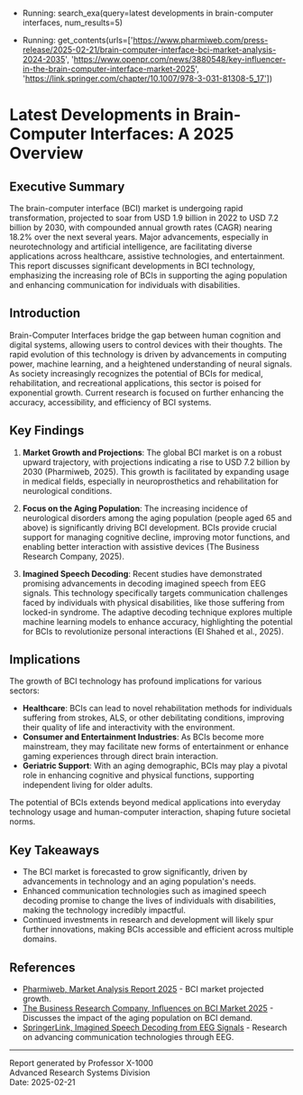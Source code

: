  - Running: search_exa(query=latest developments in brain-computer interfaces, num_results=5)

 - Running: get_contents(urls=['https://www.pharmiweb.com/press-release/2025-02-21/brain-computer-interface-bci-market-analysis-2024-2035', 'https://www.openpr.com/news/3880548/key-influencer-in-the-brain-computer-interface-market-2025', 'https://link.springer.com/chapter/10.1007/978-3-031-81308-5_17'])

# Latest Developments in Brain-Computer Interfaces: A 2025 Overview

## Executive Summary
The brain-computer interface (BCI) market is undergoing rapid transformation, projected to soar from USD 1.9 billion in 2022 to USD 7.2 billion by 2030, with compounded annual growth rates (CAGR) nearing 18.2% over the next several years. Major advancements, especially in neurotechnology and artificial intelligence, are facilitating diverse applications across healthcare, assistive technologies, and entertainment. This report discusses significant developments in BCI technology, emphasizing the increasing role of BCIs in supporting the aging population and enhancing communication for individuals with disabilities.

## Introduction
Brain-Computer Interfaces bridge the gap between human cognition and digital systems, allowing users to control devices with their thoughts. The rapid evolution of this technology is driven by advancements in computing power, machine learning, and a heightened understanding of neural signals. As society increasingly recognizes the potential of BCIs for medical, rehabilitation, and recreational applications, this sector is poised for exponential growth. Current research is focused on further enhancing the accuracy, accessibility, and efficiency of BCI systems.

## Key Findings
1. **Market Growth and Projections**:
   The global BCI market is on a robust upward trajectory, with projections indicating a rise to USD 7.2 billion by 2030 (Pharmiweb, 2025). This growth is facilitated by expanding usage in medical fields, especially in neuroprosthetics and rehabilitation for neurological conditions.

2. **Focus on the Aging Population**:
   The increasing incidence of neurological disorders among the aging population (people aged 65 and above) is significantly driving BCI development. BCIs provide crucial support for managing cognitive decline, improving motor functions, and enabling better interaction with assistive devices (The Business Research Company, 2025).

3. **Imagined Speech Decoding**:
   Recent studies have demonstrated promising advancements in decoding imagined speech from EEG signals. This technology specifically targets communication challenges faced by individuals with physical disabilities, like those suffering from locked-in syndrome. The adaptive decoding technique explores multiple machine learning models to enhance accuracy, highlighting the potential for BCIs to revolutionize personal interactions (El Shahed et al., 2025).

## Implications
The growth of BCI technology has profound implications for various sectors:

- **Healthcare**: BCIs can lead to novel rehabilitation methods for individuals suffering from strokes, ALS, or other debilitating conditions, improving their quality of life and interactivity with the environment.
- **Consumer and Entertainment Industries**: As BCIs become more mainstream, they may facilitate new forms of entertainment or enhance gaming experiences through direct brain interaction.
- **Geriatric Support**: With an aging demographic, BCIs may play a pivotal role in enhancing cognitive and physical functions, supporting independent living for older adults.

The potential of BCIs extends beyond medical applications into everyday technology usage and human-computer interaction, shaping future societal norms.

## Key Takeaways
- The BCI market is forecasted to grow significantly, driven by advancements in technology and an aging population's needs.
- Enhanced communication technologies such as imagined speech decoding promise to change the lives of individuals with disabilities, making the technology incredibly impactful.
- Continued investments in research and development will likely spur further innovations, making BCIs accessible and efficient across multiple domains.

## References
- [Pharmiweb, Market Analysis Report 2025](https://www.pharmiweb.com/press-release/2025-02-21/brain-computer-interface-bci-market-analysis-2024-2035) - BCI market projected growth.
- [The Business Research Company, Influences on BCI Market 2025](https://www.openpr.com/news/3880548/key-influencer-in-the-brain-computer-interface-market-2025) - Discusses the impact of the aging population on BCI demand.
- [SpringerLink, Imagined Speech Decoding from EEG Signals](https://link.springer.com/chapter/10.1007/978-3-031-81308-5_17) - Research on advancing communication technologies through EEG. 

---
Report generated by Professor X-1000  
Advanced Research Systems Division  
Date: 2025-02-21